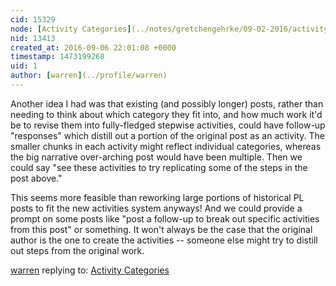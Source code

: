 ```yaml
---
cid: 15329
node: [Activity Categories](../notes/gretchengehrke/09-02-2016/activity-categories)
nid: 13413
created_at: 2016-09-06 22:01:08 +0000
timestamp: 1473199268
uid: 1
author: [warren](../profile/warren)
---
```


Another idea I had was that existing (and possibly longer) posts, rather than needing to think about which category they fit into, and how much work it'd be to revise them into fully-fledged stepwise activities, could have follow-up "responses" which distill out a portion of the original post as an activity. The smaller chunks in each activity might reflect individual categories, whereas the big narrative over-arching post would have been multiple. Then we could say "see these activities to try replicating some of the steps in the post above." 

This seems more feasible than reworking large portions of historical PL posts to fit the new activities system anyways!  And we could provide a prompt on some posts like "post a follow-up to break out specific activities from this post" or something. It won't always be the case that the original author is the one to create the activities -- someone else might try to distill out steps from the original work. 

[warren](../profile/warren) replying to: [Activity Categories](../notes/gretchengehrke/09-02-2016/activity-categories)

